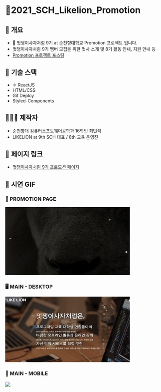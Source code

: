 # 🦁2021_SCH_Likelion_Promotion

## 📁 개요

- 🦁 멋쟁이사자처럼 9기 at 순천향대학교 Promotion 프로젝트 입니다.
- 멋쟁이사자처럼 9기 멤버 모집을 위한 멋사 소개 및 8기 활동 안내, 지원 안내 등
- [Promotion 프로젝트 포스팅](https://velog.io/@minsgy/%EB%8F%99%EC%95%84%EB%A6%AC-Promotion-%ED%94%84%EB%A1%9C%EC%A0%9D%ED%8A%B8-1)


## 🔨 기술 스택

- ⚛️ ReactJS
- HTML/CSS
- Git Deploy
- Styled-Components


## 👨🏻‍💻 제작자

- 순천향대 컴퓨터소프트웨어공학과 16학번 최민석
- LIKELION at 9th SCH 대표 / 8th 교육 운영진 



## 🔗 페이지 링크

- [멋쟁이사자처럼 9기 프로모션 페이지](https://minsgy.github.io/2021_SCH_Likelion_Promotion/#/)



## 💬 시연 GIF

### 📃 PROMOTION PAGE

<img src="./ExampleGIF/promotion-page.gif" width="400px">

### 🖥 MAIN - DESKTOP

<img src="./ExampleGIF/main-pc.gif" width="400px">

### 📱 MAIN - MOBILE

<img src="./ExampleGIF/main-mobile.gif" height="500px">
